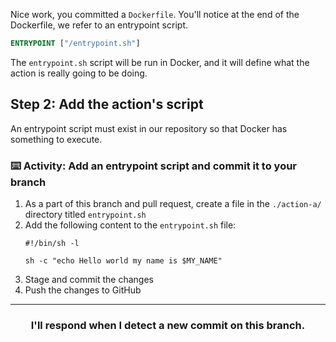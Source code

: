 Nice work, you committed a `Dockerfile`. You'll notice at the end of the Dockerfile, we refer to an entrypoint script.

```Dockerfile
ENTRYPOINT ["/entrypoint.sh"]
```

The `entrypoint.sh` script will be run in Docker, and it will define what the action is really going to be doing.

## Step 2: Add the action's script

An entrypoint script must exist in our repository so that Docker has something to execute.

### :keyboard: Activity: Add an entrypoint script and commit it to your branch

1. As a part of this branch and pull request, create a file in the `./action-a/` directory titled `entrypoint.sh`
1. Add the following content to the `entrypoint.sh` file:
    ```shell
    #!/bin/sh -l
	
	sh -c "echo Hello world my name is $MY_NAME"
    ```
1. Stage and commit the changes
1. Push the changes to GitHub

<hr>
<h3 align="center">I'll respond when I detect a new commit on this branch.</h3>
